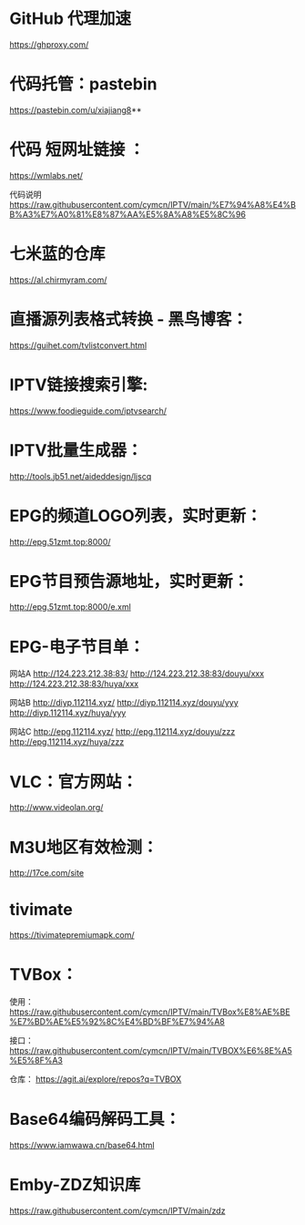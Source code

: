

# GitHub 代理加速
https://ghproxy.com/

# 代码托管：pastebin                       
https://pastebin.com/u/xiajiang8**    

# 代码 短网址链接 ：
https://wmlabs.net/

代码说明
https://raw.githubusercontent.com/cymcn/IPTV/main/%E7%94%A8%E4%BB%A3%E7%A0%81%E8%87%AA%E5%8A%A8%E5%8C%96





# 七米蓝的仓库
https://al.chirmyram.com/

# 直播源列表格式转换 - 黑鸟博客：
https://guihet.com/tvlistconvert.html


# IPTV链接搜索引擎:
https://www.foodieguide.com/iptvsearch/


# IPTV批量生成器：
http://tools.jb51.net/aideddesign/ljscq





# EPG的频道LOGO列表，实时更新：
http://epg.51zmt.top:8000/

# EPG节目预告源地址，实时更新：
http://epg.51zmt.top:8000/e.xml

# EPG-电子节目单：
 网站A
 http://124.223.212.38:83/
 http://124.223.212.38:83/douyu/xxx
 http://124.223.212.38:83/huya/xxx

 网站B
 http://diyp.112114.xyz/
 http://diyp.112114.xyz/douyu/yyy
 http://diyp.112114.xyz/huya/yyy

 网站C
 http://epg.112114.xyz/
 http://epg.112114.xyz/douyu/zzz
 http://epg.112114.xyz/huya/zzz

# VLC：官方网站：
http://www.videolan.org/

# M3U地区有效检测：
http://17ce.com/site



# tivimate
https://tivimatepremiumapk.com/
 

# TVBox：

使用：
https://raw.githubusercontent.com/cymcn/IPTV/main/TVBox%E8%AE%BE%E7%BD%AE%E5%92%8C%E4%BD%BF%E7%94%A8

接口：
https://raw.githubusercontent.com/cymcn/IPTV/main/TVBOX%E6%8E%A5%E5%8F%A3

仓库：
https://agit.ai/explore/repos?q=TVBOX

# Base64编码解码工具：
https://www.iamwawa.cn/base64.html

# Emby-ZDZ知识库

https://raw.githubusercontent.com/cymcn/IPTV/main/zdz
 
 
 
 
